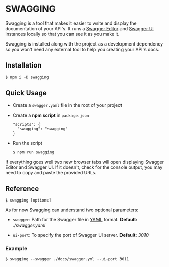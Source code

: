 # SWAGGING

Swagging is a tool that makes it easier to write and display the documentation of your API's. It runs a [Swagger Editor](https://swagger.io/tools/swagger-editor/) and [Swagger UI](https://swagger.io/tools/swagger-ui/) instances locally so that you can see it as you make it.

Swagging is installed along with the project as a development dependency so you won't need any external tool to help you creating your API's docs.

## Installation 

    $ npm i -D swagging

## Quick Usage

- Create a `swagger.yaml` file in the root of your project

- Create a **npm script** in `package.json`
 
      "scripts": {
		"swagging": "swagging"
	  }

- Run the script
      
      $ npm run swagging

If everything goes well two new browser tabs will open displaying Swagger Editor and Swagger UI. If it doesn't, check for the console output, you may need to copy and paste the provided URLs.

## Reference

	$ swagging [options]    

As for now Swagging can understand two optional parameters: 

- `swagger`:  Path for the Swagger file in [YAML](https://yaml.org/) format. **Default:** _./swagger.yaml_

- `ui-port`:  To specify the port of Swagger UI server. **Default:** _3010_

### Example

	$ swagging --swagger ./docs/swagger.yml --ui-port 3011
